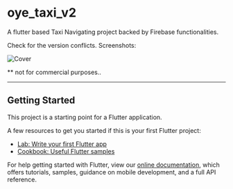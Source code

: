 # oye_taxi_v2

A flutter based Taxi Navigating project backed by Firebase functionalities. 

Check for the version conflicts.
Screenshots:

![Cover](https://drive.google.com/file/d/1Hp76Cq75HPZG4lp0LqFm1lCEMt4E9tsA/view?usp=sharing)


** not for commercial purposes..
_____________

## Getting Started

This project is a starting point for a Flutter application.

A few resources to get you started if this is your first Flutter project:

- [Lab: Write your first Flutter app](https://flutter.io/docs/get-started/codelab)
- [Cookbook: Useful Flutter samples](https://flutter.io/docs/cookbook)

For help getting started with Flutter, view our 
[online documentation](https://flutter.io/docs), which offers tutorials, 
samples, guidance on mobile development, and a full API reference.
